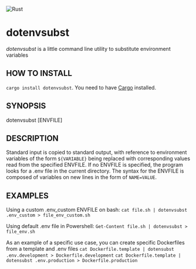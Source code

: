 ![Rust](https://github.com/gmlion/dotenvsubst/workflows/Rust/badge.svg)

# dotenvsubst #
*dotenvsubst* is a little command line utility to substitute environment variables

## HOW TO INSTALL ##
`cargo install dotenvsubst`. You need to have [Cargo](https://doc.rust-lang.org/cargo/getting-started/installation.html) installed.

## SYNOPSIS ##
dotenvsubst [ENVFILE]

## DESCRIPTION ##
Standard input is copied to standard output, with reference to environment variables of the form `${VARIABLE}` being replaced with corresponding values read from the specified ENVFILE. If no ENVFILE is specified, the program looks for a .env file in the current directory.
The syntax for the ENVFILE is composed of variables on new lines in the form of `NAME=VALUE`.

## EXAMPLES ##
Using a custom .env_custom ENVFILE on bash:
`cat file.sh | dotenvsubst .env_custom > file_env_custom.sh`

Using default .env file in Powershell:
`Get-Content file.sh | dotenvsubst > file_env.sh`

As an example of a specific use case, you can create specific Dockerfiles from a template and .env files
`cat Dockerfile.template | dotensubst .env.development > Dockerfile.development`
`cat Dockerfile.template | dotensubst .env.production > Dockerfile.production`
